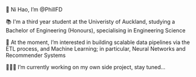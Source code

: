 🤙 Ni Hao, I’m @PhillFD

📚 I'm a third year student at the Univeristy of Auckland, studying a Bachelor of Engineering (Honours), specialising in Engineering Science

👀 At the moment, I’m interested in building scalable data pipelines via the ETL process, and Machine Learning; in particular, Neural Networks and Recommender Systems

👨🏼‍💻 I’m currently working on my own side project, stay tuned...
